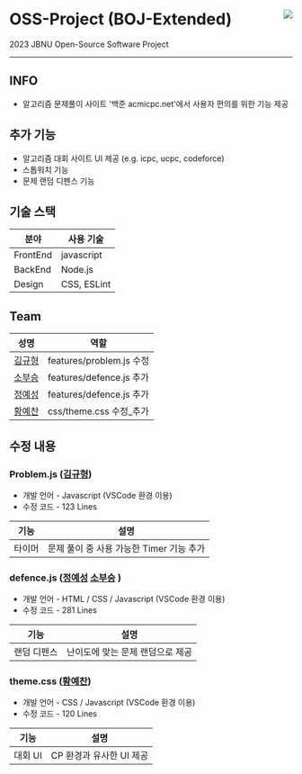 # OSS-Project (BOJ-Extended) <img align="right" src="src/icons/icon48.png"/>
2023 JBNU Open-Source Software Project

---

## INFO
* 알고리즘 문제풀이 사이트 '백준 acmicpc.net'에서 사용자 편의를 위한 기능 제공

## 추가 기능
* 알고리즘 대회 사이트 UI 제공 (e.g. icpc, ucpc, codeforce)
* 스톱워치 기능
* 문제 랜덤 디펜스 기능


## 기술 스택
|분야|사용 기술|
|---|---|
|FrontEnd| javascript |
|BackEnd| Node.js |
|Design| CSS, ESLint |

## Team
|성명|역할|
|---|---|
|[김규형](https://github.com/UNGGU0704)| features/problem.js 수정 |
|[소부승](https://github.com/bootkorea)| features/defence.js 추가 |
|[정예성](https://github.com/jys-jeong)| features/defence.js 추가 |
|[황예찬](https://github.com/yechaaae)| css/theme.css 수정_추가 |

##  수정 내용

###  Problem.js ([김규형](https://github.com/UNGGU0704))
* 개발 언어 - Javascript (VSCode 환경 이용)
* 수정 코드 - 123 Lines

|기능|설명|
|----|----|
|타이머| 문제 풀이 중 사용 가능한 Timer 기능 추가 |

###  defence.js ([정예성](https://github.com/jys-jeong) [소부승](https://github.com/bootkorea) )
* 개발 언어 - HTML / CSS / Javascript (VSCode 환경 이용)
* 수정 코드 - 281 Lines

|기능|설명|
|----|----|
|랜덤 디펜스| 난이도에 맞는 문제 랜덤으로 제공 |

###  theme.css ([황예찬](https://github.com/yechaaae))
* 개발 언어 - CSS / Javascript (VSCode 환경 이용)
* 수정 코드 - 120 Lines

|기능|설명|
|----|----|
|대회 UI| CP 환경과 유사한 UI 제공 |
